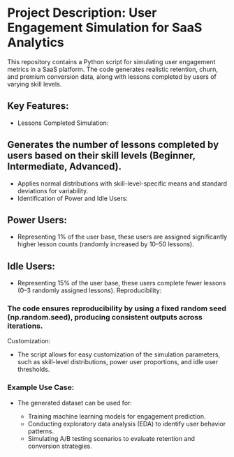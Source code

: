 # Project Description: User Engagement Simulation for SaaS Analytics
This repository contains a Python script for simulating user engagement metrics in a SaaS platform. The code generates realistic retention, churn, and premium conversion data, along with lessons completed by users of varying skill levels.

## Key Features:
- Lessons Completed Simulation:

## Generates the number of lessons completed by users based on their skill levels (Beginner, Intermediate, Advanced).
- Applies normal distributions with skill-level-specific means and standard deviations for variability.
- Identification of Power and Idle Users:

## Power Users: 
- Representing 1% of the user base, these users are assigned significantly higher lesson counts (randomly increased by 10–50 lessons).
## Idle Users: 
- Representing 15% of the user base, these users complete fewer lessons (0–3 randomly assigned lessons).
Reproducibility:

### The code ensures reproducibility by using a fixed random seed (np.random.seed), producing consistent outputs across iterations.
Customization:

- The script allows for easy customization of the simulation parameters, such as skill-level distributions, power user proportions, and idle user thresholds.
### Example Use Case:
- The generated dataset can be used for:

  - Training machine learning models for engagement prediction.
  - Conducting exploratory data analysis (EDA) to identify user behavior patterns.
  - Simulating A/B testing scenarios to evaluate retention and conversion strategies.
